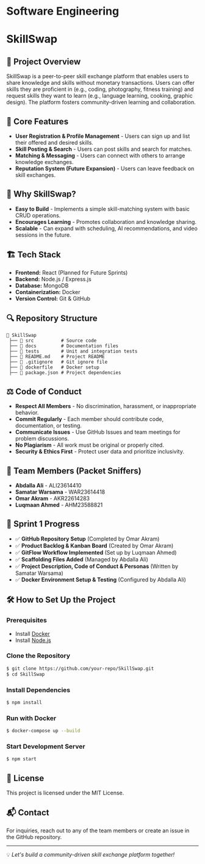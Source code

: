 # Software Engineering
# SkillSwap

## 📌 Project Overview
SkillSwap is a peer-to-peer skill exchange platform that enables users to share knowledge and skills without monetary transactions. Users can offer skills they are proficient in (e.g., coding, photography, fitness training) and request skills they want to learn (e.g., language learning, cooking, graphic design). The platform fosters community-driven learning and collaboration.

## 🚀 Core Features
- **User Registration & Profile Management** - Users can sign up and list their offered and desired skills.
- **Skill Posting & Search** - Users can post skills and search for matches.
- **Matching & Messaging** - Users can connect with others to arrange knowledge exchanges.
- **Reputation System (Future Expansion)** - Users can leave feedback on skill exchanges.

## 🎯 Why SkillSwap?
- **Easy to Build** - Implements a simple skill-matching system with basic CRUD operations.
- **Encourages Learning** - Promotes collaboration and knowledge sharing.
- **Scalable** - Can expand with scheduling, AI recommendations, and video sessions in the future.

## 🏗️ Tech Stack
- **Frontend:** React (Planned for Future Sprints)
- **Backend:** Node.js / Express.js
- **Database:** MongoDB
- **Containerization:** Docker
- **Version Control:** Git & GitHub

## 🔍 Repository Structure
```
📂 SkillSwap
 ├── 📂 src          # Source code
 ├── 📂 docs         # Documentation files
 ├── 📂 tests        # Unit and integration tests
 ├── 📄 README.md    # Project README
 ├── 📄 .gitignore   # Git ignore file
 ├── 📄 dockerfile   # Docker setup
 ├── 📄 package.json # Project dependencies
```

## ⚖️ Code of Conduct
- **Respect All Members** - No discrimination, harassment, or inappropriate behavior.
- **Commit Regularly** - Each member should contribute code, documentation, or testing.
- **Communicate Issues** - Use GitHub Issues and team meetings for problem discussions.
- **No Plagiarism** - All work must be original or properly cited.
- **Security & Ethics First** - Protect user data and prioritize inclusivity.

## 👥 Team Members (Packet Sniffers)
- **Abdalla Ali** - ALI23614410
- **Samatar Warsama** - WAR23614418
- **Omar Akram** - AKR22614283
- **Luqmaan Ahmed** - AHM23588821

## 📌 Sprint 1 Progress
- ✅ **GitHub Repository Setup** (Completed by Omar Akram)
- ✅ **Product Backlog & Kanban Board** (Created by Omar Akram)
- ✅ **GitFlow Workflow Implemented** (Set up by Luqmaan Ahmed)
- ✅ **Scaffolding Files Added** (Managed by Abdalla Ali)
- ✅ **Project Description, Code of Conduct & Personas** (Written by Samatar Warsama)
- ✅ **Docker Environment Setup & Testing** (Configured by Abdalla Ali)

## 🛠️ How to Set Up the Project
### Prerequisites
- Install [Docker](https://www.docker.com/)
- Install [Node.js](https://nodejs.org/)

### Clone the Repository
```sh
$ git clone https://github.com/your-repo/SkillSwap.git
$ cd SkillSwap
```

### Install Dependencies
```sh
$ npm install
```

### Run with Docker
```sh
$ docker-compose up --build
```

### Start Development Server
```sh
$ npm start
```

## 📜 License
This project is licensed under the MIT License.

## 📬 Contact
For inquiries, reach out to any of the team members or create an issue in the GitHub repository.

---
💡 *Let's build a community-driven skill exchange platform together!*
